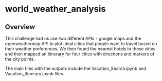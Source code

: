 # world_weather_analysis

## Overview
This challenge had us use two different APIs - google maps and the openweathermap API to plot ideal cities that people want to travel based on their weather preferences. We then found the nearest hotels to these cities and then mapped an itinerary for four cities with directions and markers of the city points.

The main files with the outputs include the Vacation_Search.ipynb and Vacation_Itinerary.ipynb files.
